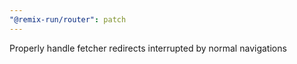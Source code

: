 ```yaml
---
"@remix-run/router": patch
---
```


Properly handle fetcher redirects interrupted by normal navigations
